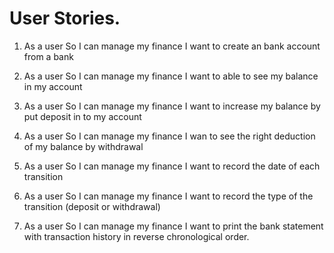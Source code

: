 # User Stories.   
1. As a user
So I can manage my finance
I want to create an bank account from a bank

2. As a user
So I can manage my finance
I want to able to see my balance in my account

3. As a user
So I can manage my finance
I want to increase my balance by put deposit in to my account

4. As a user
So I can manage my finance
I wan to see the right deduction of my balance by withdrawal

5. As a user
So I can manage my finance
I want to record the date of each transition

6. As a user
So I can manage my finance
I want to record the type of the transition (deposit or withdrawal)

7. As a user
So I can manage my finance
I want to print the bank statement  with transaction history in reverse chronological order. 

